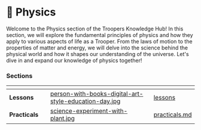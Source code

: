 # 🫸 Physics

Welcome to the Physics section of the Troopers Knowledge Hub! In this section, we will explore the fundamental principles of physics and how they apply to various aspects of life as a Trooper. From the laws of motion to the properties of matter and energy, we will delve into the science behind the physical world and how it shapes our understanding of the universe. Let's dive in and expand our knowledge of physics together!

### Sections

<table data-view="cards"><thead><tr><th></th><th></th><th data-hidden data-card-cover data-type="files"></th><th data-hidden data-card-target data-type="content-ref"></th></tr></thead><tbody><tr><td><strong>Lessons</strong></td><td></td><td><a href="../../../.gitbook/assets/person-with-books-digital-art-style-education-day.jpg">person-with-books-digital-art-style-education-day.jpg</a></td><td><a href="lessons/">lessons</a></td></tr><tr><td><strong>Practicals</strong></td><td></td><td><a href="../../../.gitbook/assets/science-experiment-with-plant.jpg">science-experiment-with-plant.jpg</a></td><td><a href="practicals.md">practicals.md</a></td></tr></tbody></table>

